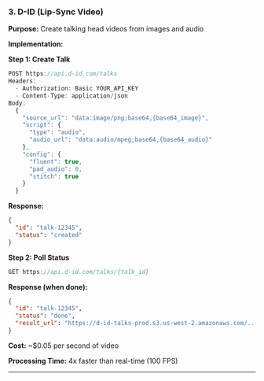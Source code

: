 ### 3. D-ID (Lip-Sync Video)

**Purpose:** Create talking head videos from images and audio

**Implementation:**

**Step 1: Create Talk**

```javascript
POST https://api.d-id.com/talks
Headers:
  - Authorization: Basic YOUR_API_KEY
  - Content-Type: application/json
Body:
  {
    "source_url": "data:image/png;base64,{base64_image}",
    "script": {
      "type": "audio",
      "audio_url": "data:audio/mpeg;base64,{base64_audio}"
    },
    "config": {
      "fluent": true,
      "pad_audio": 0,
      "stitch": true
    }
  }
```

**Response:**

```json
{
  "id": "talk-12345",
  "status": "created"
}
```

**Step 2: Poll Status**

```javascript
GET https://api.d-id.com/talks/{talk_id}
```

**Response (when done):**

```json
{
  "id": "talk-12345",
  "status": "done",
  "result_url": "https://d-id-talks-prod.s3.us-west-2.amazonaws.com/..."
}
```

**Cost:** ~$0.05 per second of video

**Processing Time:** 4x faster than real-time (100 FPS)

---
